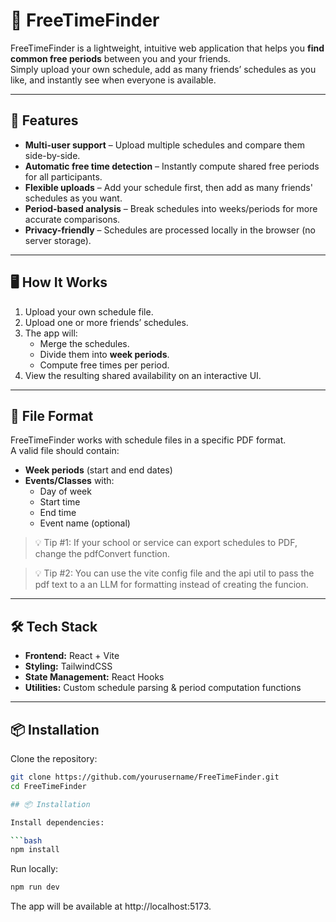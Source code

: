 # 📅 FreeTimeFinder

FreeTimeFinder is a lightweight, intuitive web application that helps you **find common free periods** between you and your friends.  
Simply upload your own schedule, add as many friends’ schedules as you like, and instantly see when everyone is available.

---

## 🚀 Features

- **Multi-user support** – Upload multiple schedules and compare them side-by-side.
- **Automatic free time detection** – Instantly compute shared free periods for all participants.
- **Flexible uploads** – Add your schedule first, then add as many friends' schedules as you want.
- **Period-based analysis** – Break schedules into weeks/periods for more accurate comparisons.
- **Privacy-friendly** – Schedules are processed locally in the browser (no server storage).

---

## 🖥️ How It Works

1. Upload your own schedule file.
2. Upload one or more friends’ schedules.
3. The app will:
   - Merge the schedules.
   - Divide them into **week periods**.
   - Compute free times per period.
4. View the resulting shared availability on an interactive UI.

---

## 📂 File Format

FreeTimeFinder works with schedule files in a specific PDF format.  
A valid file should contain:
- **Week periods** (start and end dates)
- **Events/Classes** with:
  - Day of week
  - Start time
  - End time
  - Event name (optional)

> 💡 Tip #1: If your school or service can export schedules to PDF, change the pdfConvert function.

> 💡 Tip #2: You can use the vite config file and the api util to pass the pdf text to a an LLM for formatting instead of creating the funcion.

---

## 🛠️ Tech Stack

- **Frontend:** React + Vite
- **Styling:** TailwindCSS
- **State Management:** React Hooks
- **Utilities:** Custom schedule parsing & period computation functions

---

## 📦 Installation

Clone the repository:

```bash
git clone https://github.com/yourusername/FreeTimeFinder.git
cd FreeTimeFinder

## 📦 Installation

Install dependencies:

```bash
npm install
```
Run locally:
```bash
npm run dev
```
The app will be available at http://localhost:5173.
